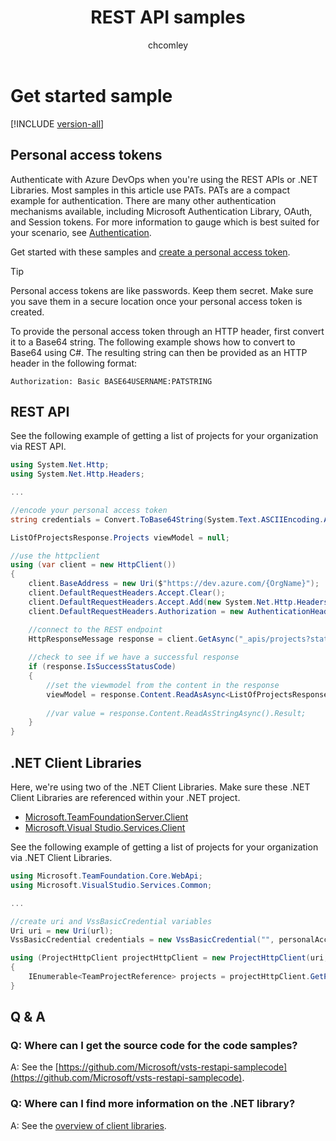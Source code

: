 ﻿---
title: REST API samples
description: REST API samples for Azure DevOps, including personal access tokens (PATs).
ms.assetid: 9E17A266-051F-403F-A285-7F21D9CC52F0
ms.technology: devops-ecosystem
ms.topic: conceptual
ms.custom: has-adal-ref
monikerRange: '<= azure-devops'
ms.author: chcomley
author: chcomley
ms.date: 10/06/2020
---

# Get started sample

[!INCLUDE [version-all](../../../includes/version-all.md)]

## Personal access tokens

Authenticate with Azure DevOps when you're using the REST APIs or .NET Libraries. Most samples in this article use PATs. PATs are a compact example for authentication. There are many other authentication mechanisms available, including Microsoft Authentication Library, OAuth, and Session tokens. For more information to gauge which is best suited for your scenario, see [Authentication](../authentication/authentication-guidance.md).

Get started with these samples and [create a personal access token](../../../organizations/accounts/use-personal-access-tokens-to-authenticate.md).

> [!TIP]
> Personal access tokens are like passwords. Keep them secret. Make sure you save them in a secure location once your personal access token is created.

To provide the personal access token through an HTTP header, first convert it to a Base64 string. The following example shows how to convert to Base64 using C#.  The resulting string can then be provided as an HTTP header in the following format:

``
Authorization: Basic BASE64USERNAME:PATSTRING
``

## REST API

See the following example of getting a list of projects for your organization via REST API. 

```cs
using System.Net.Http;
using System.Net.Http.Headers;

...

//encode your personal access token                   
string credentials = Convert.ToBase64String(System.Text.ASCIIEncoding.ASCII.GetBytes(string.Format("{0}:{1}", "", personalAccessToken)));

ListOfProjectsResponse.Projects viewModel = null;

//use the httpclient
using (var client = new HttpClient())
{
    client.BaseAddress = new Uri($"https://dev.azure.com/{OrgName}");  //url of your organization
    client.DefaultRequestHeaders.Accept.Clear();
    client.DefaultRequestHeaders.Accept.Add(new System.Net.Http.Headers.MediaTypeWithQualityHeaderValue("application/json"));
    client.DefaultRequestHeaders.Authorization = new AuthenticationHeaderValue("Basic", credentials); 

    //connect to the REST endpoint            
    HttpResponseMessage response = client.GetAsync("_apis/projects?stateFilter=All&api-version=1.0").Result;
          
    //check to see if we have a successful response
    if (response.IsSuccessStatusCode)
    {
        //set the viewmodel from the content in the response
        viewModel = response.Content.ReadAsAsync<ListOfProjectsResponse.Projects>().Result;
                
        //var value = response.Content.ReadAsStringAsync().Result;
    }   
}

```

## .NET Client Libraries

Here, we're using two of the .NET Client Libraries. Make sure these .NET Client Libraries are referenced within your .NET project.

- [Microsoft.TeamFoundationServer.Client](https://www.nuget.org/packages/Microsoft.TeamFoundationServer.Client/)
- [Microsoft.Visual Studio.Services.Client](https://www.nuget.org/packages/Microsoft.VisualStudio.Services.Client/)

See the following example of getting a list of projects for your organization via .NET Client Libraries.

```cs
using Microsoft.TeamFoundation.Core.WebApi;
using Microsoft.VisualStudio.Services.Common;

...

//create uri and VssBasicCredential variables
Uri uri = new Uri(url);
VssBasicCredential credentials = new VssBasicCredential("", personalAccessToken);

using (ProjectHttpClient projectHttpClient = new ProjectHttpClient(uri, credentials))
{
    IEnumerable<TeamProjectReference> projects = projectHttpClient.GetProjects().Result;                    
}

```

## Q & A

<!-- BEGINSECTION class="md-qanda" -->

### Q: Where can I get the source code for the code samples?

A: See the [https://github.com/Microsoft/vsts-restapi-samplecode](https://github.com/Microsoft/vsts-restapi-samplecode).

### Q: Where can I find more information on the .NET library?

A: See the [overview of client libraries](../../concepts/dotnet-client-libraries.md).


<!-- ENDSECTION -->
